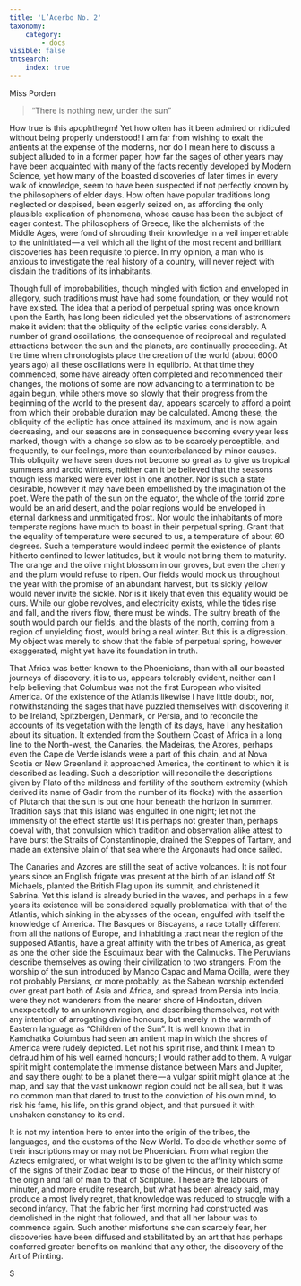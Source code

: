```yaml
---
title: 'L’Acerbo No. 2'
taxonomy:
    category:
        - docs
visible: false
tntsearch:
    index: true
---
```


<div class="author">Miss Porden</div>

> “There is nothing new, under the sun”

How true is this apophthegm! Yet how often has it been admired or ridiculed without being properly understood! I am far from wishing to exalt the antients at the expense of the moderns, nor do I mean here to discuss a subject alluded to in a former paper, how far the sages of other years may have been acquainted with many of the facts recently developed by Modern Science, yet how many of the boasted discoveries of later times in every walk of knowledge, seem to have been suspected if not perfectly known by the philosophers of elder days. How often have popular traditions long neglected or despised, been eagerly seized on, as affording the only plausible explication of phenomena, whose cause has been the subject of eager contest. The philosophers of Greece, like the alchemists of the Middle Ages, were fond of shrouding their knowledge in a veil impenetrable to the uninitiated — a veil which all the light of the most recent and brilliant discoveries has been requisite to pierce. In my opinion, a man who is anxious to investigate the real history of a country, will never reject with disdain the traditions of its inhabitants.

Though full of improbabilities, though mingled with fiction and enveloped in allegory, such traditions must have had some foundation, or they would not have existed. The idea that a period of perpetual spring was once known upon the Earth, has long been ridiculed yet the observations of astronomers make it evident that the obliquity of the ecliptic varies considerably. A number of grand oscillations, the consequence of reciprocal and regulated attractions between the sun and the planets, are continually proceeding. At the time when chronologists place the creation of the world (about 6000 years ago) all these oscillations were in equlibrio. At that time they commenced, some have already often completed and recommenced their changes, the motions of some are now advancing to a termination to be again begun, while others move so slowly that their progress from the beginning of the world to the present day, appears scarcely to afford a point from which their probable duration may be calculated. Among these, the obliquity of the ecliptic has once attained its maximum, and is now again decreasing, and our seasons are in consequence becoming every year less marked, though with a change so slow as to be scarcely perceptible, and frequently, to our feelings, more than counterbalanced by minor causes. This obliquity we have seen does not become so great as to give us tropical summers and arctic winters, neither can it be believed that the seasons though less marked were ever lost in one another. Nor is such a state desirable, however it may have been embellished by the imagination of the poet. Were the path of the sun on the equator, the whole of the torrid zone would be an arid desert, and the polar regions would be enveloped in eternal darkness and unmitigated frost. Nor would the inhabitants of more temperate regions have much to boast in their perpetual spring. Grant that the equality of temperature were secured to us, a temperature of about 60 degrees. Such a temperature would indeed permit the existence of plants hitherto confined to lower latitudes, but it would not bring them to maturity. The orange and the olive might blossom in our groves, but even the cherry and the plum would refuse to ripen. Our fields would mock us throughout the year with the promise of an abundant harvest, but its sickly yellow would never invite the sickle. Nor is it likely that even this equality would be ours. While our globe revolves, and electricity exists, while the tides rise and fall, and the rivers flow, there must be winds. The sultry breath of the south would parch our fields, and the blasts of the north, coming from a region of unyielding frost, would bring a real winter. But this is a digression. My object was merely to show that the fable of perpetual spring, however exaggerated, might yet have its foundation in truth.

That Africa was better known to the Phoenicians, than with all our boasted journeys of discovery, it is to us, appears tolerably evident, neither can I help believing that Columbus was not the first European who visited America. Of the existence of the Atlantis likewise I have little doubt, nor, notwithstanding the sages that have puzzled themselves with discovering it to be Ireland, Spitzbergen, Denmark, or Persia, and to reconcile the accounts of its vegetation with the length of its days, have I any hesitation about its situation. It extended from the Southern Coast of Africa in a long line to the North-west, the Canaries, the Madeiras, the Azores, perhaps even the Cape de Verde islands were a part of this chain, and at Nova Scotia or New Greenland it approached America, the continent to which it is described as leading. Such a description will reconcile the descriptions given by Plato of the mildness and fertility of the southern extremity (which derived its name of Gadir from the number of its flocks) with the assertion of Plutarch that the sun is but one hour beneath the horizon in summer. Tradition says that this island was engulfed in one night; let not the immensity of the effect startle us! It is perhaps not greater than, perhaps coeval with, that convulsion which tradition and observation alike attest to have burst the Straits of Constantinople, drained the Steppes of Tartary, and made an extensive plain of that sea where the Argonauts had once sailed.

The Canaries and Azores are still the seat of active volcanoes. It is not four years since an English frigate was present at the birth of an island off St Michaels, planted the British Flag upon its summit, and christened it Sabrina. Yet this island is already buried in the waves, and perhaps in a few years its existence will be considered equally problematical with that of the Atlantis, which sinking in the abysses of the ocean, engulfed with itself the knowledge of America. The Basques or Biscayans, a race totally different from all the nations of Europe, and inhabiting a tract near the region of the supposed Atlantis, have a great affinity with the tribes of America, as great as one the other side the Esquimaux bear with the Calmucks. The Peruvians describe themselves as owing their civilization to two strangers. From the worship of the sun introduced by Manco Capac and Mama Ocilla, were they not probably Persians, or more probably, as the Sabean worship extended over great part both of Asia and Africa, and spread from Persia into India, were they not wanderers from the nearer shore of Hindostan, driven unexpectedly to an unknown region, and describing themselves, not with any intention of arrogating divine honours, but merely in the warmth of Eastern language as “Children of the Sun”. It is well known that in Kamchatka Columbus had seen an antient map in which the shores of America were rudely depicted. Let not his spirit rise, and think I mean to defraud him of his well earned honours; I would rather add to them. A vulgar spirit might contemplate the immense distance between Mars and Jupiter, and say there ought to be a planet there — a vulgar spirit might glance at the map, and say that the vast unknown region could not be all sea, but it was no common man that dared to trust to the conviction of his own mind, to risk his fame, his life, on this grand object, and that pursued it with unshaken constancy to its end.  

It is not my intention here to enter into the origin of the tribes, the languages, and the customs of the New World. To decide whether some of their inscriptions may or may not be Phoenician. From what region the Aztecs emigrated, or what weight is to be given to the affinity which some of the signs of their Zodiac bear to those of the Hindus, or their history of the origin and fall of man to that of Scripture. These are the labours of minuter, and more erudite research, but what has been already said, may produce a most lively regret, that knowledge was reduced to struggle with a second infancy. That the fabric her first morning had constructed was demolished in the night that followed, and that all her labour was to commence again. Such another misfortune she can scarcely fear, her discoveries have been diffused and stabilitated by an art that has perhaps conferred greater benefits on mankind that any other, the discovery of the Art of Printing. 

S